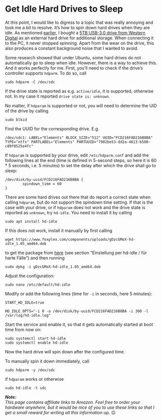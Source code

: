 # Get Idle Hard Drives to Sleep

At this point, I would like to digress to a topic that was really annoying and took me a bit to resolve. It’s how to spin down hard drives when they are idle. As mentioned [earlier](http://blog.michael-schneider.at/hosting-a-server-at-home), I bought a [5TB USB-3.0 drive from Western Digital](https://amzn.to/4aFJeyc) as an external hard drive for additional storage. When connecting it to the PC, it never stopped spinning. Apart from the wear on the drive, this also produces a constant background noise that I wanted to avoid.

Some research showed that under Ubuntu, some hard drives do not automatically go to sleep when idle. However, there is a way to achieve this. And it works perfectly for me. First, you’ll need to check if the drive’s controller supports `hdparm`. To do so, call

    sudo hdparm -C /dev/sdc

If the drive state is reported as e.g. `active/idle`, it is supported, otherwise not. In my case it reported `drive state is: unknown`.

No matter, if `hdparam` is supported or not, you will need to determine the UID of the drive by calling

    sudo blkid

Find the UUID for the corresponding drive. E.g.

    /dev/sdc1: LABEL="Elements" BLOCK_SIZE="512" UUID="FCD216FAD216B8BA" TYPE="ntfs" PARTLABEL="Elements" PARTUUID="7902be53-dd2a-4613-b580-c89f0525e4fc"

If `hdparam` is supported by your drive, edit `/etc/hdparm.conf` and add the following lines at the end (time is defined in 5-second steps, so here it is 60 \* 5 seconds, i.e. 5 minutes) to set the delay after which the drive shall go to sleep:

    /dev/disk/by-uuid/FCD216FAD216B8BA {
            spindown_time = 60
    }

There are some hard drives out there that do report a correct state when calling `hdparam`, but do not support the spindown time setting. If that is the case with your drive, or if `hdparam` does not work and the drive state is reported as `unknown`, try `hd-idle`. You need to install it by calling

    sudo apt install hd-idle

If this does not work, install it manually by first calling

    wget https://www.foxplex.com/components/uploads/gDzcGMoX-hd-idle_1.05_amd64.deb

to get the package from [here](https://www.foxplex.com/sites/festplatten-standby-im-leerlauf-mit-hdparm-und-hd-idle/) (see section “Einstellung per hd-idle / für harte Fälle”) and then running

    sudo dpkg -i gDzcGMoX-hd-idle_1.05_amd64.deb

Adjust the configuration:

    sudo nano /etc/default/hd-idle

Modify or add the following lines (time for `-i` in seconds, here 5 minutes):

    START_HD_IDLE=true
    
    HD_IDLE_OPTS="-i 0 -a /dev/disk/by-uuid/FCD216FAD216B8BA -i 300 -l /var/log/hd-idle.log"

Start the service and enable it, so that it gets automatically started at boot time from now on:

    sudo systemctl start hd-idle
    sudo systemctl enable hd-idle

Now the hard drive will spin down after the configured time.

To manually spin it down immediately, call

    sudo hdparm -y /dev/sdc

if `hdparam` works or otherwise

    sudo hd-idle -t sdc

**_Note:_**  
_This page contains affiliate links to Amazon. Feel free to order your hardware anywhere, but it would be nice of you to use these links so that I get a small reward for writing all this information up._ 😉
